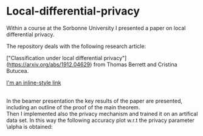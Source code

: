 # Local-differential-privacy
Within a course at the Sorbonne University I presented a paper on local differential privacy.<br>

The repository deals with the following research article:<br>

["Classification under local differential privacy"] (https://arxiv.org/abs/1912.04629) from Thomas Berrett and Cristina Butucea.

[I'm an inline-style link](https://www.google.com)

<br>
In the beamer presentation the key results of the paper are presented, including an outline of the proof of the main theorem.
<br>
Then I implemented also the privacy mechanism and trained it on an artifical data set. In this way the following accuracy plot w.r.t the privacy parameter \alpha is obtained:

